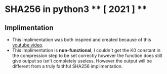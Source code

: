 # SHA256 in python3 ** [ 2021 ] **
## Implimentation
 - This implimentation was both inspired and created because of this [youtube video](https://www.youtube.com/watch?v=f9EbD6iY9zI). 
 - This implimentation is **non-functional**, I couldn't get the K0 constant in the compression step to be set correctly however the function does still give output so isn't completely useless. However the output will be different from a truly faithful SHA256 implimentation. 
